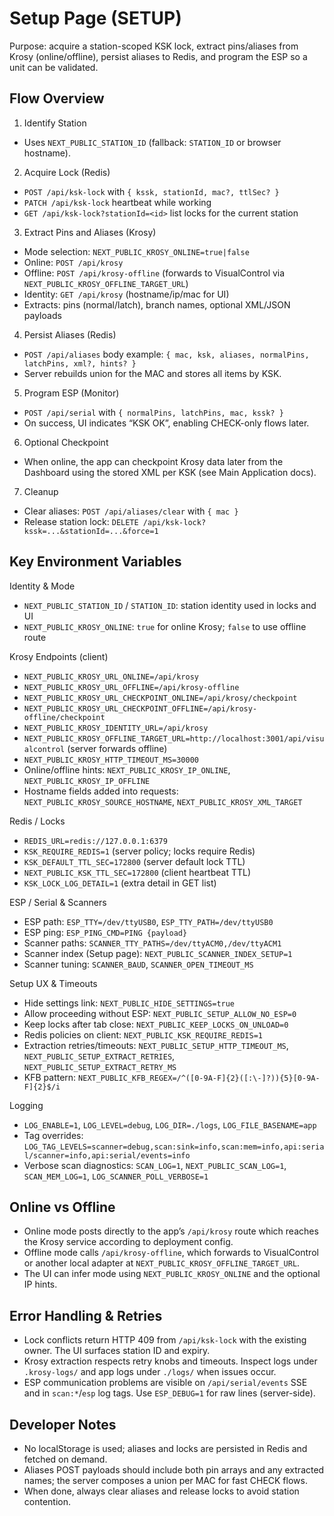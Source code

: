 # Setup Page (SETUP)

Purpose: acquire a station-scoped KSK lock, extract pins/aliases from Krosy (online/offline), persist aliases to Redis, and program the ESP so a unit can be validated.

## Flow Overview

1) Identify Station
- Uses `NEXT_PUBLIC_STATION_ID` (fallback: `STATION_ID` or browser hostname).

2) Acquire Lock (Redis)
- `POST /api/ksk-lock` with `{ kssk, stationId, mac?, ttlSec? }`
- `PATCH /api/ksk-lock` heartbeat while working
- `GET /api/ksk-lock?stationId=<id>` list locks for the current station

3) Extract Pins and Aliases (Krosy)
- Mode selection: `NEXT_PUBLIC_KROSY_ONLINE=true|false`
- Online: `POST /api/krosy`
- Offline: `POST /api/krosy-offline` (forwards to VisualControl via `NEXT_PUBLIC_KROSY_OFFLINE_TARGET_URL`)
- Identity: `GET /api/krosy` (hostname/ip/mac for UI)
- Extracts: pins (normal/latch), branch names, optional XML/JSON payloads

4) Persist Aliases (Redis)
- `POST /api/aliases` body example:
  `{ mac, ksk, aliases, normalPins, latchPins, xml?, hints? }`
- Server rebuilds union for the MAC and stores all items by KSK.

5) Program ESP (Monitor)
- `POST /api/serial` with `{ normalPins, latchPins, mac, kssk? }`
- On success, UI indicates “KSK OK”, enabling CHECK-only flows later.

6) Optional Checkpoint
- When online, the app can checkpoint Krosy data later from the Dashboard using the stored XML per KSK (see Main Application docs).

7) Cleanup
- Clear aliases: `POST /api/aliases/clear` with `{ mac }`
- Release station lock: `DELETE /api/ksk-lock?kssk=...&stationId=...&force=1`

## Key Environment Variables

Identity & Mode
- `NEXT_PUBLIC_STATION_ID` / `STATION_ID`: station identity used in locks and UI
- `NEXT_PUBLIC_KROSY_ONLINE`: `true` for online Krosy; `false` to use offline route

Krosy Endpoints (client)
- `NEXT_PUBLIC_KROSY_URL_ONLINE=/api/krosy`
- `NEXT_PUBLIC_KROSY_URL_OFFLINE=/api/krosy-offline`
- `NEXT_PUBLIC_KROSY_URL_CHECKPOINT_ONLINE=/api/krosy/checkpoint`
- `NEXT_PUBLIC_KROSY_URL_CHECKPOINT_OFFLINE=/api/krosy-offline/checkpoint`
- `NEXT_PUBLIC_KROSY_IDENTITY_URL=/api/krosy`
- `NEXT_PUBLIC_KROSY_OFFLINE_TARGET_URL=http://localhost:3001/api/visualcontrol` (server forwards offline)
- `NEXT_PUBLIC_KROSY_HTTP_TIMEOUT_MS=30000`
- Online/offline hints: `NEXT_PUBLIC_KROSY_IP_ONLINE`, `NEXT_PUBLIC_KROSY_IP_OFFLINE`
- Hostname fields added into requests: `NEXT_PUBLIC_KROSY_SOURCE_HOSTNAME`, `NEXT_PUBLIC_KROSY_XML_TARGET`

Redis / Locks
- `REDIS_URL=redis://127.0.0.1:6379`
- `KSK_REQUIRE_REDIS=1` (server policy; locks require Redis)
- `KSK_DEFAULT_TTL_SEC=172800` (server default lock TTL)
- `NEXT_PUBLIC_KSK_TTL_SEC=172800` (client heartbeat TTL)
- `KSK_LOCK_LOG_DETAIL=1` (extra detail in GET list)

ESP / Serial & Scanners
- ESP path: `ESP_TTY=/dev/ttyUSB0`, `ESP_TTY_PATH=/dev/ttyUSB0`
- ESP ping: `ESP_PING_CMD=PING {payload}`
- Scanner paths: `SCANNER_TTY_PATHS=/dev/ttyACM0,/dev/ttyACM1`
- Scanner index (Setup page): `NEXT_PUBLIC_SCANNER_INDEX_SETUP=1`
- Scanner tuning: `SCANNER_BAUD`, `SCANNER_OPEN_TIMEOUT_MS`

Setup UX & Timeouts
- Hide settings link: `NEXT_PUBLIC_HIDE_SETTINGS=true`
- Allow proceeding without ESP: `NEXT_PUBLIC_SETUP_ALLOW_NO_ESP=0`
- Keep locks after tab close: `NEXT_PUBLIC_KEEP_LOCKS_ON_UNLOAD=0`
- Redis policies on client: `NEXT_PUBLIC_KSK_REQUIRE_REDIS=1`
- Extraction retries/timeouts: `NEXT_PUBLIC_SETUP_HTTP_TIMEOUT_MS`, `NEXT_PUBLIC_SETUP_EXTRACT_RETRIES`, `NEXT_PUBLIC_SETUP_EXTRACT_RETRY_MS`
- KFB pattern: `NEXT_PUBLIC_KFB_REGEX=/^([0-9A-F]{2}([:\-]?)){5}[0-9A-F]{2}$/i`

Logging
- `LOG_ENABLE=1`, `LOG_LEVEL=debug`, `LOG_DIR=./logs`, `LOG_FILE_BASENAME=app`
- Tag overrides: `LOG_TAG_LEVELS=scanner=debug,scan:sink=info,scan:mem=info,api:serial/scanner=info,api:serial/events=info`
- Verbose scan diagnostics: `SCAN_LOG=1`, `NEXT_PUBLIC_SCAN_LOG=1`, `SCAN_MEM_LOG=1`, `LOG_SCANNER_POLL_VERBOSE=1`

## Online vs Offline

- Online mode posts directly to the app’s `/api/krosy` route which reaches the Krosy service according to deployment config.
- Offline mode calls `/api/krosy-offline`, which forwards to VisualControl or another local adapter at `NEXT_PUBLIC_KROSY_OFFLINE_TARGET_URL`.
- The UI can infer mode using `NEXT_PUBLIC_KROSY_ONLINE` and the optional IP hints.

## Error Handling & Retries

- Lock conflicts return HTTP 409 from `/api/ksk-lock` with the existing owner. The UI surfaces station ID and expiry.
- Krosy extraction respects retry knobs and timeouts. Inspect logs under `.krosy-logs/` and app logs under `./logs/` when issues occur.
- ESP communication problems are visible on `/api/serial/events` SSE and in `scan:*`/`esp` log tags. Use `ESP_DEBUG=1` for raw lines (server-side).

## Developer Notes

- No localStorage is used; aliases and locks are persisted in Redis and fetched on demand.
- Aliases POST payloads should include both pin arrays and any extracted names; the server composes a union per MAC for fast CHECK flows.
- When done, always clear aliases and release locks to avoid station contention.

